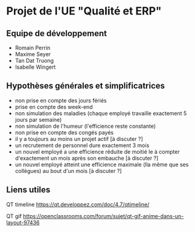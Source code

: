 # Projet de l'UE "Qualité et ERP"

## Equipe de développement

- Romain Perrin
- Maxime Seyer
- Tan Dat Truong
- Isabelle Wingert

## Hypothèses générales et simplificatrices

- non prise en compte des jours fériés
- prise en compte des week-end
- non simulation des maladies (chaque employé travaille exactement 5 jours par semaine)
- non simulation de l'humeur (l'efficience reste constante)
- non prise en compte des congés payés
- il y a toujours au moins un projet actif [à discuter ?]
- un recrutement de personnel dure exactement 3 mois
- un nouvel employé a une efficience réduite de moitié le à compter d'exactement un mois après son embauche [à discuter ?]
- un nouvel employé atteint une efficience maximale (lla même que ses collègues) au bout d'un mois [à discuter ?]

## Liens utiles

QT timeline
https://qt.developpez.com/doc/4.7/qtimeline/

QT gif
https://openclassrooms.com/forum/sujet/qt-gif-anime-dans-un-layout-97436

